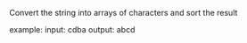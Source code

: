 Convert the string into arrays of characters and sort the result

example:
  input: cdba
  output: abcd